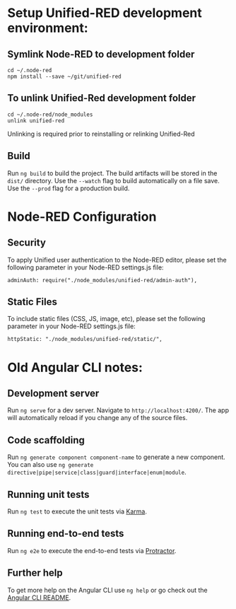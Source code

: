 # Setup Unified-RED development environment:

## Symlink Node-RED to development folder

```
cd ~/.node-red
npm install --save ~/git/unified-red
```

## To unlink Unified-Red development folder

```
cd ~/.node-red/node_modules
unlink unified-red
```
Unlinking is required prior to reinstalling or relinking Unified-Red

## Build

Run `ng build` to build the project. The build artifacts will be stored in the `dist/` directory. Use the `--watch` flag to build automatically on a file save. Use the `--prod` flag for a production build.

# Node-RED Configuration

## Security

To apply Unified user authentication to the Node-RED editor, please set the following parameter in your Node-RED settings.js file:

`adminAuth: require("./node_modules/unified-red/admin-auth"),`

## Static Files

To include static files (CSS, JS, image, etc), please set the following parameter in your Node-RED settings.js file:

`httpStatic: "./node_modules/unified-red/static/",`

# Old Angular CLI notes:

## Development server

Run `ng serve` for a dev server. Navigate to `http://localhost:4200/`. The app will automatically reload if you change any of the source files.

## Code scaffolding

Run `ng generate component component-name` to generate a new component. You can also use `ng generate directive|pipe|service|class|guard|interface|enum|module`.

## Running unit tests

Run `ng test` to execute the unit tests via [Karma](https://karma-runner.github.io).

## Running end-to-end tests

Run `ng e2e` to execute the end-to-end tests via [Protractor](http://www.protractortest.org/).

## Further help

To get more help on the Angular CLI use `ng help` or go check out the [Angular CLI README](https://github.com/angular/angular-cli/blob/master/README.md).
